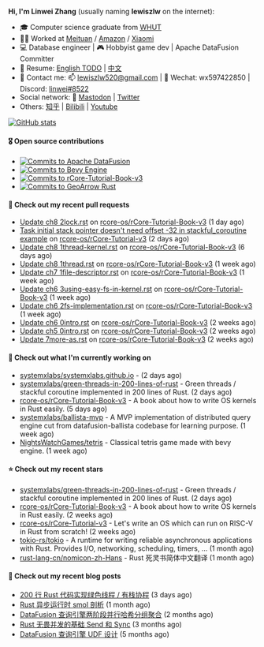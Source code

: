 **Hi, I'm Linwei Zhang** (usually naming **lewiszlw** on the internet):
- 🎓 Computer science graduate from [WHUT](https://en.wikipedia.org/wiki/Wuhan_University_of_Technology)
- 👨‍💻 Worked at [Meituan](https://about.meituan.com/home) / [Amazon](https://www.amazon.com/) / [Xiaomi](https://www.mi.com/)
- 💻 Database engineer | 🎮 Hobbyist game dev | Apache DataFusion Committer
- 📄 Resume: [English TODO](https://github.com/lewiszlw/lewiszlw/blob/main/Resume_EN.md) | [中文](https://github.com/lewiszlw/lewiszlw/blob/main/Resume_CN.md)
- 📱 Contact me: 📫 [lewiszlw520@gmail.com](mailto:lewiszlw520@gmail.com) | 💬 Wechat: wx597422850 | Discord: [linwei#8522](http://discordapp.com/users/891664307035713576)
- Social network: 🦣 [Mastodon](https://mastodon.world/@lewiszlw) | [Twitter](https://twitter.com/lewiszlw)
- Others: [知乎](https://www.zhihu.com/people/tian-qian-zhu-wu-ya) | [Bilibili](https://space.bilibili.com/43876861) | [Youtube](https://www.youtube.com/channel/UCnvri1tqAjxsp9nGQ63zUNw)

[![GitHub stats](https://github-readme-stats.vercel.app/api?username=lewiszlw&count_private=true&show_icons=true&theme=solarized-dark&include_all_commits=true)](https://github.com/anuraghazra/github-readme-stats)

#### 🎖️ Open source contributions
- [![Commits to Apache DataFusion](https://img.shields.io/github/commit-activity/t/apache/datafusion?authorFilter=lewiszlw&style=social&label=Apache%20DataFusion)](https://github.com/apache/datafusion/commits?author=lewiszlw)
- [![Commits to Bevy Engine](https://img.shields.io/github/commit-activity/t/bevyengine/bevy?authorFilter=lewiszlw&style=social&label=Bevy%20Engine)](https://github.com/bevyengine/bevy/commits?author=lewiszlw)
- [![Commits to rCore-Tutorial-Book-v3](https://img.shields.io/github/commit-activity/t/rcore-os/rCore-Tutorial-Book-v3?authorFilter=lewiszlw&style=social&label=rCore%20Tutorial%20Book)](https://github.com/rcore-os/rCore-Tutorial-Book-v3/commits?author=lewiszlw)
- [![Commits to GeoArrow Rust](https://img.shields.io/github/commit-activity/t/geoarrow/geoarrow-rs?authorFilter=lewiszlw&style=social&label=GeoArrow%20Rust)](https://github.com/geoarrow/geoarrow-rs/commits?author=lewiszlw)

#### 🔨 Check out my recent pull requests

- [Update ch8 2lock.rst](https://github.com/rcore-os/rCore-Tutorial-Book-v3/pull/233) on [rcore-os/rCore-Tutorial-Book-v3](https://github.com/rcore-os/rCore-Tutorial-Book-v3) (1 day ago)
- [Task initial stack pointer doesn&#39;t need offset -32 in stackful_coroutine example](https://github.com/rcore-os/rCore-Tutorial-v3/pull/154) on [rcore-os/rCore-Tutorial-v3](https://github.com/rcore-os/rCore-Tutorial-v3) (2 days ago)
- [Update ch8 1thread-kernel.rst](https://github.com/rcore-os/rCore-Tutorial-Book-v3/pull/231) on [rcore-os/rCore-Tutorial-Book-v3](https://github.com/rcore-os/rCore-Tutorial-Book-v3) (6 days ago)
- [Update ch8 1thread.rst](https://github.com/rcore-os/rCore-Tutorial-Book-v3/pull/230) on [rcore-os/rCore-Tutorial-Book-v3](https://github.com/rcore-os/rCore-Tutorial-Book-v3) (1 week ago)
- [Update ch7 1file-descriptor.rst](https://github.com/rcore-os/rCore-Tutorial-Book-v3/pull/229) on [rcore-os/rCore-Tutorial-Book-v3](https://github.com/rcore-os/rCore-Tutorial-Book-v3) (1 week ago)
- [Update ch6 3using-easy-fs-in-kernel.rst](https://github.com/rcore-os/rCore-Tutorial-Book-v3/pull/227) on [rcore-os/rCore-Tutorial-Book-v3](https://github.com/rcore-os/rCore-Tutorial-Book-v3) (1 week ago)
- [Update ch6 2fs-implementation.rst](https://github.com/rcore-os/rCore-Tutorial-Book-v3/pull/226) on [rcore-os/rCore-Tutorial-Book-v3](https://github.com/rcore-os/rCore-Tutorial-Book-v3) (1 week ago)
- [Update ch6 0intro.rst](https://github.com/rcore-os/rCore-Tutorial-Book-v3/pull/225) on [rcore-os/rCore-Tutorial-Book-v3](https://github.com/rcore-os/rCore-Tutorial-Book-v3) (2 weeks ago)
- [Update ch5 0intro.rst](https://github.com/rcore-os/rCore-Tutorial-Book-v3/pull/224) on [rcore-os/rCore-Tutorial-Book-v3](https://github.com/rcore-os/rCore-Tutorial-Book-v3) (2 weeks ago)
- [Update 7more-as.rst](https://github.com/rcore-os/rCore-Tutorial-Book-v3/pull/223) on [rcore-os/rCore-Tutorial-Book-v3](https://github.com/rcore-os/rCore-Tutorial-Book-v3) (2 weeks ago)

#### 👷 Check out what I'm currently working on

- [systemxlabs/systemxlabs.github.io](https://github.com/systemxlabs/systemxlabs.github.io) -  (2 days ago)
- [systemxlabs/green-threads-in-200-lines-of-rust](https://github.com/systemxlabs/green-threads-in-200-lines-of-rust) - Green threads / stackful coroutine implemented in 200 lines of Rust. (2 days ago)
- [rcore-os/rCore-Tutorial-Book-v3](https://github.com/rcore-os/rCore-Tutorial-Book-v3) - A book about how to write  OS kernels in Rust easily. (5 days ago)
- [systemxlabs/ballista-mvp](https://github.com/systemxlabs/ballista-mvp) - A MVP implementation of distributed query engine cut from datafusion-ballista codebase for learning purpose.  (1 week ago)
- [NightsWatchGames/tetris](https://github.com/NightsWatchGames/tetris) - Classical tetris game made with bevy engine. (1 week ago)

#### ⭐ Check out my recent stars

- [systemxlabs/green-threads-in-200-lines-of-rust](https://github.com/systemxlabs/green-threads-in-200-lines-of-rust) - Green threads / stackful coroutine implemented in 200 lines of Rust. (2 days ago)
- [rcore-os/rCore-Tutorial-Book-v3](https://github.com/rcore-os/rCore-Tutorial-Book-v3) - A book about how to write  OS kernels in Rust easily. (2 weeks ago)
- [rcore-os/rCore-Tutorial-v3](https://github.com/rcore-os/rCore-Tutorial-v3) - Let&#39;s write an OS which can run on RISC-V in Rust from scratch! (2 weeks ago)
- [tokio-rs/tokio](https://github.com/tokio-rs/tokio) - A runtime for writing reliable asynchronous applications with Rust. Provides I/O, networking, scheduling, timers, ... (1 month ago)
- [rust-lang-cn/nomicon-zh-Hans](https://github.com/rust-lang-cn/nomicon-zh-Hans) - Rust 死灵书简体中文翻译 (1 month ago)

#### 📜 Check out my recent blog posts

- [200 行 Rust 代码实现绿色线程 / 有栈协程](https://systemxlabs.github.io/blog/green-threads-in-200-lines-of-rust/) (3 days ago)
- [Rust 异步运行时 smol 剖析](https://systemxlabs.github.io/blog/smol-async-runtime/) (1 month ago)
- [DataFusion 查询引擎两阶段并行哈希分组聚合](https://systemxlabs.github.io/blog/datafusion-grouped-aggregations/) (2 months ago)
- [Rust 无畏并发的基础 Send 和 Sync](https://systemxlabs.github.io/blog/rust-send-sync/) (3 months ago)
- [DataFusion 查询引擎 UDF 设计](https://systemxlabs.github.io/blog/datafusion-udf/) (5 months ago)
